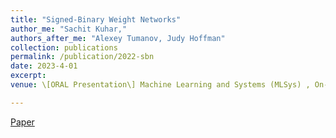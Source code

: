 ```yaml
---
title: "Signed-Binary Weight Networks"
author_me: "Sachit Kuhar,"
authors_after_me: "Alexey Tumanov, Judy Hoffman"
collection: publications
permalink: /publication/2022-sbn
date: 2023-4-01
excerpt: 
venue: \[ORAL Presentation\] Machine Learning and Systems (MLSys) , On-Device Intelligence Workshop

---
```

<!-- This paper is about the number 2. The number 3 is left for future work. -->

[Paper]()

<!-- Recommended citation: Your Name, You. (2010). "Paper Title Number 2." <i>Journal 1</i>. 1(2). -->
